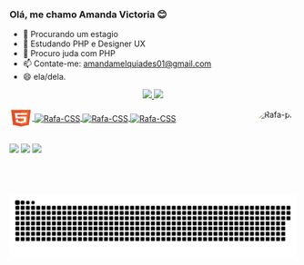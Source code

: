 ### Olá, me chamo Amanda Victoria 😊

- 🔭 Procurando um estagio
- 🌱 Estudando PHP e Designer UX
- 🤔 Procuro juda com PHP
- 📫 Contate-me: amandamelquiades01@gmail.com
- 😄 ela/dela.
<div align="center">
  <a href="https://github.com/avmsantos">
  <img height="180em" src="https://github-readme-stats.vercel.app/api?username=avmsantos&show_icons=true&theme=radical&include_all_commits=true&count_private=true"/>
  <img height="180em" src="https://github-readme-stats.vercel.app/api/top-langs/?username=avmsantos&layout=compact&langs_count=7&theme=radical"/>
</div>
<div style="display: inline_block"><br>
  <img align="center" alt="Rafa-HTML" height="30" width="40" src="https://raw.githubusercontent.com/devicons/devicon/master/icons/html5/html5-original.svg">
  <img align="center" alt="Rafa-CSS" height="30" width="40" src="https://cdn.jsdelivr.net/gh/devicons/devicon/icons/php/php-original.svg">
  <img align="center" alt="Rafa-CSS" height="30" width="40" src="https://cdn.jsdelivr.net/gh/devicons/devicon/icons/git/git-original.svg">
  <img align="center" alt="Rafa-CSS" height="30" width="40" src="https://cdn.jsdelivr.net/gh/devicons/devicon/icons/laravel/laravel-plain.svg">
  <img align="right"  alt="Rafa-pic" height="150" style="border-radius:50px;" src="https://share-cdn.picrew.me/shareImg/org/202109/338224_ozdtpxAk.png">
</div>
  
  ##
 
<div> 
  <a href="https://instagram.com/avmsantos" target="_blank"><img padding="10px"src="https://img.shields.io/badge/-Instagram-%23E4405F?style=for-the-badge&logo=instagram&logoColor=white" target="_blank"></a> 
  <a href = "mailto:amandamelquiades01@gmail.com"><img src="https://img.shields.io/badge/Gmail-D14836?style=for-the-badge&logo=gmail&logoColor=white" target="_blank"></a>
  <a href="https://www.linkedin.com/in/amanda-victoria-m-santos-554363161" target="_blank"><img src="https://img.shields.io/badge/-LinkedIn-%230077B5?style=for-the-badge&logo=linkedin&logoColor=white" target="_blank"></a>
 
  ![Snake animation](https://github.com/avmsantos/avmsantos/blob/output/github-contribution-grid-snake.svg)
 
</div>
